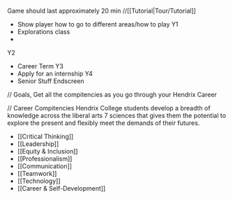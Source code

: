 Game should last approximately 20 min
//[[Tutorial|Tour/Tutorial]]
- Show player how to go to different areas/how to play
Y1
- Explorations class
- 
Y2
- Career Term
Y3
- Apply for an internship
Y4
- Senior Stuff
Endscreen

// Goals, Get all the compitencies as you go through your Hendrix Career


// Career Compitencies
Hendrix College students develop a breadth of knowledge across the liberal arts 7 sciences that gives them the potential to explore the present and flexibly meet the demands of their futures. 
- [[Critical Thinking]]
- [[Leadership]]
- [[Equity & Inclusion]]
- [[Professionalism]]
- [[Communication]]
- [[Teamwork]]
- [[Technology]]
- [[Career & Self-Development]]